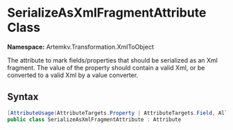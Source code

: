 # SerializeAsXmlFragmentAttribute Class

**Namespace:** Artemkv.Transformation.XmlToObject

The attribute to mark fields/properties that should be serialized as an Xml fragment.
The value of the property should contain a valid Xml, or be converted to a valid Xml by a value converter.
	
## Syntax

```csharp
[AttributeUsage(AttributeTargets.Property | AttributeTargets.Field, AllowMultiple = false, Inherited = true)]
public class SerializeAsXmlFragmentAttribute : Attribute
```
